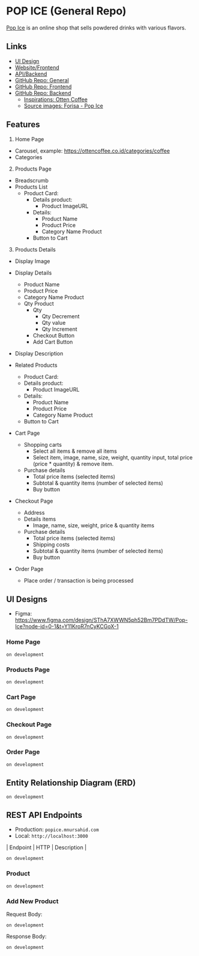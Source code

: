 # POP ICE (General Repo)

[Pop Ice](https://popice.mnursahid.com) is an online shop that sells powdered drinks with various flavors.

## Links

- [UI Design](https://www.figma.com/design/SThA7XWWN5ph52Bm7PDdTW/Pop-Ice?node-id=0-1&t=Y11KroR7nCyKCGoX-1)
- [Website/Frontend](https://popice.mnursahid.com)
- [API/Backend](https://popice-backend.mnursahid.com)
- [GitHub Repo: General](https://github.com/shiwilsahid/popice-general)
- [GitHub Repo: Frontend](https://github.com/shiwilsahid/popice-frontend)
- [GitHub Repo: Backend](https://github.com/shiwilsahid/popice-backend)
  - [Inspirations: Otten Coffee](https://ottencoffee.co.id)
  - [Source images: Forisa - Pop Ice](https://forisa.co.id/product/Pop-Ice)

## Features

1. Home Page
  - Carousel, example: <https://ottencoffee.co.id/categories/coffee>
  - Categories
      
2. Products Page
  - Breadscrumb
  - Products List
    - Product Card:
      - Details product:
        - Product ImageURL
      - Details:
        - Product Name
        - Product Price
        - Category Name Product
      - Button to Cart

3. Products Details
  - Display Image
  - Display Details
    - Product Name
    - Product Price
    - Category Name Product
    - Qty Product
      - Qty
        - Qty Decrement
        - Qty value
        - Qty Increment
      - Checkout Button
      - Add Cart Button
  - Display Description
  - Related Products
      - Product Card:
      - Details product:
        - Product ImageURL
      - Details:
        - Product Name
        - Product Price
        - Category Name Product
      - Button to Cart

  
- Cart Page
  - Shopping carts
    - Select all items & remove all items
    - Select item, image, name, size, weight, quantity input, total price (price * quantity) & remove item.
  - Purchase details
    - Total price items (selected items)
    - Subtotal & quantity items (number of selected items)
    - Buy button
- Checkout Page
  - Address
  - Details items
    - Image, name, size, weight, price & quantity items
  - Purchase details
    - Total price items (selected items)
    - Shipping costs
    - Subtotal & quantity items (number of selected items)
    - Buy button
- Order Page
  - Place order / transaction is being processed


## UI Designs

- Figma: <https://www.figma.com/design/SThA7XWWN5ph52Bm7PDdTW/Pop-Ice?node-id=0-1&t=Y11KroR7nCyKCGoX-1>
  
### Home Page

``` on development ```


### Products Page

``` on development ```


### Cart Page

``` on development ```

### Checkout Page

``` on development ```

### Order Page

``` on development ```


## Entity Relationship Diagram (ERD)

``` on development ```

## REST API Endpoints

- Production: `popice.mnursahid.com`
- Local: `http://localhost:3000`

| Endpoint         | HTTP     | Description               |

``` on development ```


### Product

``` on development ```

### Add New Product

Request Body:

``` on development ```

Response Body:

``` on development ```

